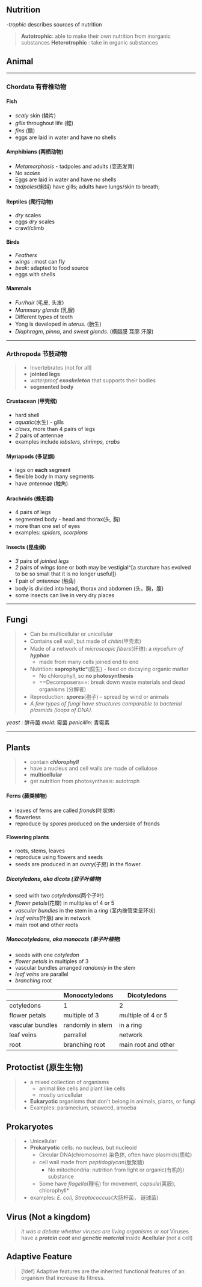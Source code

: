 ## Nutrition
*-trophic* describes sources of nutrition
> **Autotrophic**: able to make their own nutrition from inorganic substances
> **Heterotrophic** : take in organic substances

## Animal
--------------
### Chordata 有脊椎动物
#### Fish
- *scaly* skin (鳞片)
- *gills* throughout life (鳃)
- *fins* (鳍)
- eggs are laid in water and have no shells
#### Amphibians (两栖动物)
- *Metamorphosis* - tadpoles and adults (变态发育)
- No *scales*
- Eggs are laid in water and have no shells
- *tadpoles*(蝌蚪) have gills; adults have lungs/skin to breath;
#### Reptiles (爬行动物)
- *dry* scales
- eggs *dry* scales
- crawl/climb
#### Birds
- *Feathers*
- *wings* : most can fly
- *beak*: adapted to food source
- eggs with shells
#### Mammals
- *Fur/hair* (毛皮, 头发)
- *Mammary glands* (乳腺)
- Different types of teeth
- Yong is developed in *uterus.* (胎生)
- *Diaphragm*, *pinna*, and *sweat glands.* (横膈膜 耳廓 汗腺)
----------------
### Arthropoda 节肢动物
> - Invertebrates (not for all)
> - **jointed legs**
> - *waterproof **exoskeleton*** that supports their bodies
> - **segmented body**
#### Crustacean (甲壳纲)
- hard shell
- *aquatic*(水生) - gills
- *claws*, more than 4 pairs of legs
- *2* pairs of antennae
- examples include *lobsters, shrimps, crabs*
#### Myriapods (多足纲)
- legs on **each** segment
- flexible body in many segments
- have *antennae* (触角)
#### Arachnids  (蛛形纲)
- 4 pairs of legs
- segmented body - head and thorax(头, 胸)
- more than one set of eyes
- examples: *spiders, scorpions*
#### Insects (昆虫纲)
- *3* pairs of *jointed legs*
- *2* pairs of *wings*                                                                                                                                 (one or both may be vestigial^[a sturcture has evolved to be so small that it is no longer useful])
- *1* pair of *antennae* (触角)
- body is divided into head, thorax and abdomen (头，胸，腹)
- some insects can live in very dry places
-----------
## Fungi

> - Can be multicellular or unicellular
> - Contains cell wall, but made of *chitin*(甲壳素)
> - Made of a network of *microscopic fibers*(纤维): a *mycelium of **hyphae***
> 	- made from many cells joined end to end
> - Nutrition: **saprophytic***(腐生) - feed on decaying organic matter
> 	- No chlorophyll, so **no photosynthesis**
> 	- ==Decomposers==: break down waste materials and dead organisms (分解者)
> - Reproduction: ***spores***(孢子) - spread by wind or animals
> - *A few types of fungi have structures comparable to bacterial plasmids (loops of DNA).*

*yeast* : 酵母菌
*mold*: 霉菌
*penicillin*: 青霉素

-----------
## Plants

> - contain ***chlorophyll***
> - have a nucleus and cell walls are made of cellulose
> - **multicellular**
> - get nutrition from photosynthesis: autotroph
#### Ferns (蕨类植物)
- leaves of ferns are called *fronds*(叶状体)
- flowerless
- reproduce by *spores* produced on the underside of fronds

#### Flowering plants
- roots, stems, leaves
- reproduce using flowers and seeds
- seeds are produced in an *ovary*(子房) in the flower.
##### Dicotyledons, aka dicots (双子叶植物)
- seed with two *cotyledons*(两个子叶)
- *flower petals*(花瓣) in multiples of 4 or 5
- *vascular bundles* in the stem in a *ring* (茎内维管束呈环状)
- *leaf veins*(叶脉) are in network
- main root and other roots

##### Monocotyledons, aka monocots (单子叶植物)
- seeds with one *cotyledon*
- *flower petals* in multiples of 3
- vascular bundles arranged *randomly* in the stem
- *leaf veins* are parallel
- *branching* root

|                  | Monocotyledons   | Dicotyledons        |
| ---------------- | ---------------- | ------------------- |
| cotyledons       | 1                | 2                   |
| flower petals    | multiple of 3    | multiple of 4 or 5  |
| vascular bundles | randomly in stem | in a ring           |
| leaf veins       | parrallel        | network             |
| root             | branching root   | main root and other |

## Protoctist (原生生物) 
> - a mixed collection of organisms
> 	- animal like cells and plant like cells
> 	- mostly unicellular
> - **Eukaryotic** organisms that don't belong in animals, plants, or fungi
> - Examples: paramecium, seaweed, amoeba

## Prokaryotes
> - Unicellular
> - **Prokaryotic** cells: no nucleus,  but nucleoid
> 	- Circular DNA(chromosome) 染色体, often have plasmids(质粒)
> 	- cell wall made from *peptidoglycan*(肽聚糖)
> 		- No mitochondria: nutrition from light or organic(有机的) substance
> 	- Some have *flagella*(鞭毛) for movement, *capsule*(荚膜), chlorophyll*
> - examples: *E. coli, Streptococcus*(大肠杆菌， 链球菌)

## Virus (Not a kingdom)
> *it was a debate whether viruses are living organisms or not*
> Viruses have a ***protein coat*** and ***genetic material*** inside
> **Acellular** (not a cell)

## Adaptive Feature
> [!def] 
> Adaptive features are the inherited functional features of an organism that increase its fitness.

